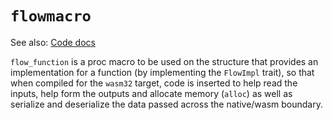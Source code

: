 # `flowmacro`

See also: [Code docs](http://andrewdavidmackenzie.github.io/flow/code/doc/flowmacro/index.html)

`flow_function` is a proc macro to be used on the structure that provides an implementation for a function (by 
implementing the `FlowImpl` trait), so that when compiled for the `wasm32` target, code is inserted to help read 
the inputs, help form the outputs and allocate memory (`alloc`) as well as serialize and deserialize the data 
passed across the native/wasm boundary.